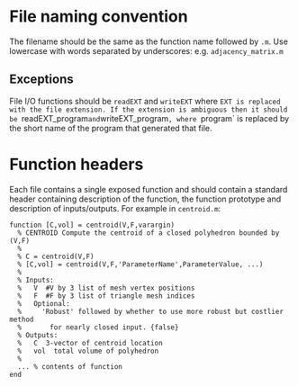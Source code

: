 # File naming convention #
The filename should be the same as the function name followed by `.m`. Use
lowercase with words separated by underscores: e.g. `adjacency_matrix.m`

## Exceptions ##
File I/O functions should be `readEXT` and `writeEXT` where `EXT is replaced
with the file extension. If the extension is ambiguous then it should be
`readEXT_program` and `writeEXT_program`, where `program` is replaced by the
short name of the program that generated that file.

# Function headers #
Each file contains a single exposed function and should contain a standard
header containing description of the function, the function prototype and
description of inputs/outputs. For example in `centroid.m`:

    function [C,vol] = centroid(V,F,varargin)
      % CENTROID Compute the centroid of a closed polyhedron bounded by (V,F)
      %
      % C = centroid(V,F)
      % [C,vol] = centroid(V,F,'ParameterName',ParameterValue, ...)
      %
      % Inputs:
      %   V  #V by 3 list of mesh vertex positions
      %   F  #F by 3 list of triangle mesh indices
      %   Optional:
      %     'Robust' followed by whether to use more robust but costlier method
      %       for nearly closed input. {false}
      % Outputs:
      %   C  3-vector of centroid location
      %   vol  total volume of polyhedron
      %
      ... % contents of function
    end

